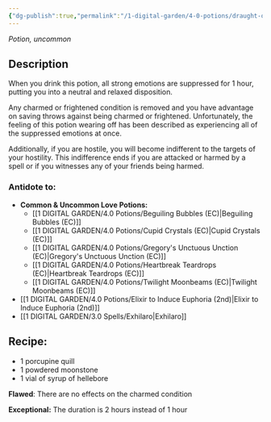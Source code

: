 ```yaml
---
{"dg-publish":true,"permalink":"/1-digital-garden/4-0-potions/draught-of-peace-5th/"}
---
```


*Potion, uncommon* 

## Description

When you drink this potion, all strong emotions are suppressed for 1 hour, putting you into a neutral and relaxed disposition. 

Any charmed or frightened condition is removed and you have advantage on saving throws against being charmed or frightened. Unfortunately, the feeling of this potion wearing off has been described as experiencing all of the suppressed emotions at once.

Additionally, if you are hostile, you will become indifferent to the targets of your hostility. This indifference ends if you are attacked or harmed by a spell or if you witnesses any of your friends being harmed.

### Antidote to: 
- **Common & Uncommon Love Potions:**
	- [[1 DIGITAL GARDEN/4.0 Potions/Beguiling Bubbles (EC)\|Beguiling Bubbles (EC)]]
	- [[1 DIGITAL GARDEN/4.0 Potions/Cupid Crystals (EC)\|Cupid Crystals (EC)]]
	- [[1 DIGITAL GARDEN/4.0 Potions/Gregory's Unctuous Unction (EC)\|Gregory's Unctuous Unction (EC)]]
	- [[1 DIGITAL GARDEN/4.0 Potions/Heartbreak Teardrops (EC)\|Heartbreak Teardrops (EC)]]
	- [[1 DIGITAL GARDEN/4.0 Potions/Twilight Moonbeams (EC)\|Twilight Moonbeams (EC)]]
- [[1 DIGITAL GARDEN/4.0 Potions/Elixir to Induce Euphoria (2nd)\|Elixir to Induce Euphoria (2nd)]]
- [[1 DIGITAL GARDEN/3.0 Spells/Exhilaro\|Exhilaro]]

## Recipe:

* 1 porcupine quill
* 1 powdered moonstone
* 1 vial of syrup of hellebore

**Flawed**:
There are no effects on the charmed condition

**Exceptional:** 
The duration is 2 hours instead of 1 hour